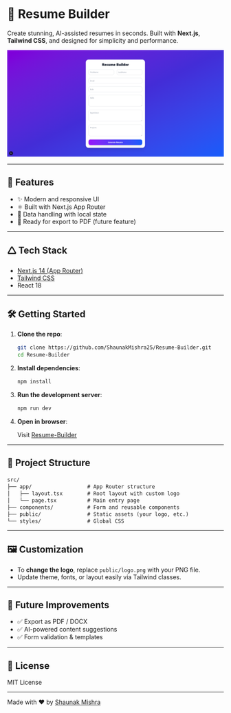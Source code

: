 # 📝 Resume Builder

Create stunning, AI-assisted resumes in seconds. Built with **Next.js**, **Tailwind CSS**, and designed for simplicity and performance.

![App Screenshot](./public/image.png)

---

## 🚀 Features

- ✨ Modern and responsive UI  
- ⚛️ Built with Next.js App Router  
- 📂 Data handling with local state  
- 📄 Ready for export to PDF (future feature)

---

## 🛆 Tech Stack

- [Next.js 14 (App Router)](https://nextjs.org/)
- [Tailwind CSS](https://tailwindcss.com/)
- React 18

---

## 🛠️ Getting Started

1. **Clone the repo**:

   ```bash
   git clone https://github.com/ShaunakMishra25/Resume-Builder.git
   cd Resume-Builder
   ```

2. **Install dependencies**:

   ```bash
   npm install
   ```

3. **Run the development server**:

   ```bash
   npm run dev
   ```

4. **Open in browser**:

   Visit [Resume-Builder]([http://localhost:3000](https://resume-builder-tau-cyan.vercel.app))

---

## 📁 Project Structure

```
src/
├── app/                  # App Router structure
│   ├── layout.tsx        # Root layout with custom logo
│   └── page.tsx          # Main entry page
├── components/           # Form and reusable components
├── public/               # Static assets (your logo, etc.)
└── styles/               # Global CSS
```

---

## 🖼️ Customization

- To **change the logo**, replace `public/logo.png` with your PNG file.
- Update theme, fonts, or layout easily via Tailwind classes.

---

## 🧠 Future Improvements

- ✅ Export as PDF / DOCX
- ✅ AI-powered content suggestions
- ✅ Form validation & templates

---

## 📄 License

MIT License

---

Made with ❤️ by [Shaunak Mishra](https://github.com/ShaunakMishra25)
